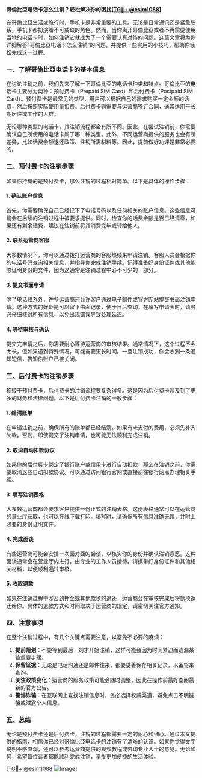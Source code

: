 **哥倫比亞电话卡怎么注销？轻松解决你的困扰[[TG💪+ @esim1088](https://t.me/s/esim1088)]**

在哥倫比亞生活或旅行时，手机卡是非常重要的工具。无论是日常通讯还是紧急联系，手机卡都扮演着不可或缺的角色。然而，当你离开哥倫比亞或者不再需要使用当地的电话卡时，如何注销它就成为了一个需要认真对待的问题。这篇文章将为你详细解答“哥倫比亞电话卡怎么注销”的问题，并提供一些实用的小技巧，帮助你轻松完成这一过程。

### 一、了解哥倫比亞电话卡的基本信息

在讨论注销之前，我们先来了解一下哥倫比亞的电话卡种类和特点。哥倫比亞的电话卡主要分为两种：预付费卡（Prepaid SIM Card）和后付费卡（Postpaid SIM Card）。预付费卡是最常见的类型，用户可以根据自己的需求购买一定金额的话费，然后按照实际使用量扣费。后付费卡则需要与运营商签订合同，通常适用于长期居住或工作的人群。

无论哪种类型的电话卡，其注销流程都会有所不同。因此，在尝试注销前，你需要确认自己所使用的电话卡属于哪一种类型。此外，不同运营商提供的服务也会有所差异，比如话费余额退还政策、注销所需材料等。因此，提前做好功课是非常必要的。

### 二、预付费卡的注销步骤

如果你持有的是预付费卡，那么注销的过程相对简单。以下是具体的操作步骤：

#### 1. 确认账户信息
首先，你需要确保自己已经记下了电话号码以及任何相关的账户信息。这些信息可能会在后续的注销过程中被要求提供。同时，检查你的话费余额是否已经清零，如果还有剩余话费，建议在注销前将其消费完毕或转给他人。

#### 2. 联系运营商客服
大多数情况下，你可以通过拨打运营商的客服热线来申请注销。客服人员会根据你的电话号码查询相关信息，并指导你完成注销手续。记得准备好身份证件或其他能够证明身份的文件，因为这通常是注销过程中必不可少的一部分。

#### 3. 提交书面申请
除了电话联系外，许多运营商还允许客户通过电子邮件或官方网站提交书面注销申请。这种方式的好处是可以留下书面记录，便于日后查询。在填写申请表时，请务必仔细核对所有信息，以免出现错误导致处理延迟。

#### 4. 等待审核与确认
提交完申请之后，你需要耐心等待运营商的审核结果。通常情况下，这个过程不会太长，但如果遇到特殊情况，可能需要更长时间。一旦注销成功，你会收到一条通知短信，告知你账户已被关闭。

### 三、后付费卡的注销步骤

相较于预付费卡，后付费卡的注销流程要复杂得多。这是因为后付费卡涉及到了更多的财务和法律问题。以下是后付费卡注销的一般步骤：

#### 1. 结清账单
在申请注销之前，确保所有的账单都已经结清。如果有未支付的费用，必须先补齐欠款。否则，即使提交了注销申请，也可能无法顺利完成注销。

#### 2. 取消自动扣款协议
如果你的后付费卡绑定了银行账户或信用卡进行自动扣款，那么在注销之前，你需要取消这些自动扣款协议。可以通过访问银行官网或直接前往银行网点办理相关手续。

#### 3. 填写注销表格
大多数运营商都会要求客户提供一份正式的注销表格。这份表格通常可以在运营商的营业厅获取，也可以在线下载打印。填写时，请确保所有信息准确无误，并附上必要的身份证明文件。

#### 4. 完成面谈
有些运营商可能会安排一次面对面的会谈，以核实你的身份并确认注销意愿。这种面谈通常会在营业厅内进行，由专业的工作人员接待。请携带好身份证件和其他相关材料，以便顺利通过审核。

#### 5. 收取退款
如果在注销过程中涉及到押金或其他款项的退还，运营商会在审核完成后将款项返还给你。具体的退款方式和时间取决于运营商的规定，请密切关注官方通知。

### 四、注意事项

在整个注销过程中，有几个关键点需要注意，以避免不必要的麻烦：

1. **提前规划**：不要等到最后一刻才开始注销，这样可能会因为时间紧迫而遗漏某些重要步骤。
2. **保留证据**：无论是电话沟通还是邮件往来，都要妥善保存相关记录，以备将来查询。
3. **关注政策变化**：运营商的服务政策可能会随时调整，因此在操作前最好查阅最新的官方公告。
4. **警惕诈骗**：在互联网上查找注销信息时，务必选择权威渠道，避免点击不明链接或泄露个人信息。

### 五、总结

无论是预付费卡还是后付费卡，注销的过程都需要一定的耐心和细心。通过本文提供的指南，相信你已经对哥倫比亞电话卡的注销有了清晰的认识。如果你觉得文字说明不够直观，还可以参考运营商提供的视频教程或咨询专业人士的意见。无论如何，希望每位读者都能顺利完成注销，享受更加便捷的生活体验。

[[TG💪+ @esim1088](https://t.me/s/esim1088) ![Image](https://i.postimg.cc/4NQfJmqS/Snipaste-2025-05-13-00-14-12.png)]